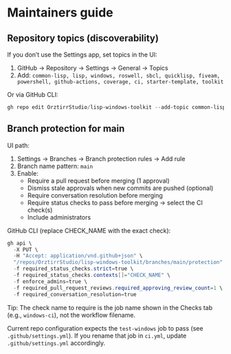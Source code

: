 # Maintainers guide

## Repository topics (discoverability)

If you don’t use the Settings app, set topics in the UI:

1. GitHub → Repository → Settings → General → Topics
2. Add: `common-lisp, lisp, windows, roswell, sbcl, quicklisp, fiveam, powershell, github-actions, coverage, ci, starter-template, toolkit`

Or via GitHub CLI:

```powershell
gh repo edit OrztirrStudio/lisp-windows-toolkit --add-topic common-lisp --add-topic lisp --add-topic windows --add-topic roswell --add-topic sbcl --add-topic quicklisp --add-topic fiveam --add-topic powershell --add-topic github-actions --add-topic coverage --add-topic ci --add-topic starter-template --add-topic toolkit
```

## Branch protection for main

UI path:

1. Settings → Branches → Branch protection rules → Add rule
2. Branch name pattern: `main`
3. Enable:
   - Require a pull request before merging (1 approval)
   - Dismiss stale approvals when new commits are pushed (optional)
   - Require conversation resolution before merging
   - Require status checks to pass before merging → select the CI check(s)
   - Include administrators

GitHub CLI (replace CHECK_NAME with the exact check):

```powershell
gh api \
  -X PUT \
  -H "Accept: application/vnd.github+json" \
  "/repos/OrztirrStudio/lisp-windows-toolkit/branches/main/protection" \
  -f required_status_checks.strict=true \
  -f required_status_checks.contexts[]="CHECK_NAME" \
  -f enforce_admins=true \
  -f required_pull_request_reviews.required_approving_review_count=1 \
  -f required_conversation_resolution=true
```

Tip: The check name to require is the job name shown in the Checks tab (e.g., `windows-ci`), not the workflow filename.

Current repo configuration expects the `test-windows` job to pass (see `.github/settings.yml`). If you rename that job in `ci.yml`, update `.github/settings.yml` accordingly.
